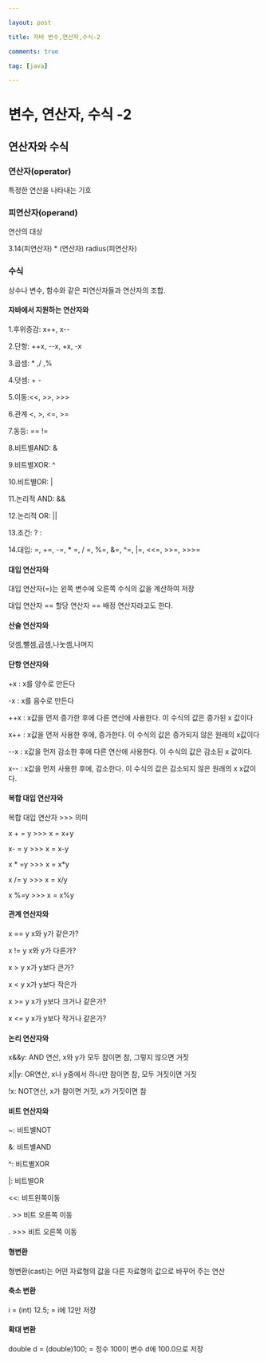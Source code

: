 ```yaml
---

layout: post

title: 자바 변수,연산자,수식-2

comments: true

tag: [java]

---
```


변수, 연산자, 수식 -2
=====================

연산자와 수식
-------------

### 연산자(operator)

특정한 연산을 나타내는 기호

### 피연산자(operand)

연산의 대상

3.14(피연산자) * (연산자) radius(피연산자)

### 수식

상수나 변수, 함수와 같은 피연산자들과 연산자의 조합.

#### 자바에서 지원하는 연산자와

1.후위증감: x++, x--

2.단항: ++x, --x, +x, -x

3.곱셈: * ,/ ,%

4.덧셈: + -

5.이동:\<<, >>, >>>

6.관계 <, >, <=, >=

7.동등: == !=

8.비트별AND: &

9.비트별XOR: ^

10.비트별OR: |

11.논리적 AND: &&

12.논리적 OR: ||

13.조건: ? :

14.대입: =, +=, -=, * =, / =, %=, &=, ^=, |=, \<<=, >>=, >>>=

#### 대입 연산자와

대입 연산자(=)는 왼쪽 변수에 오른쪽 수식의 값을 계산하여 저장

대입 연산자 == 할당 연산자 == 배정 연산자라고도 한다.

#### 산술 연산자와

덧셈,뺄셈,곱셈,나눗셈,나머지

#### 단항 연산자와

+x : x를 양수로 만든다

-x : x를 음수로 만든다

++x : x값을 먼저 증가한 후에 다른 연산에 사용한다. 이 수식의 값은 증가된 x 값이다

x++ : x값을 먼저 사용한 후에, 증가한다. 이 수식의 값은 증가되지 않은 원래의 x값이다

--x : x값을 먼저 감소한 후에 다른 연산에 사용한다. 이 수식의 값은 감소된 x 값이다.

x-- : x값을 먼저 사용한 후에, 감소한다. 이 수식의 값은 감소되지 않은 원래의 x x값이다.

#### 복합 대입 연산자와

복합 대입 연산자 >>> 의미

x + = y >>> x = x+y

x- = y >>> x = x-y

x * =y >>> x = x*y

x /= y >>> x = x/y

x %=y >>> x = x%y

#### 관계 연산자와

x == y x와 y가 같은가?

x != y x와 y가 다른가?

x > y x가 y보다 큰가?

x < y x가 y보다 작은가

x >= y x가 y보다 크거나 같은가?

x <= y x가 y보다 작거나 같은가?

#### 논리 연산자와

x&&y: AND 연산, x와 y가 모두 참이면 참, 그렇지 않으면 거짓

x||y: OR연산, x나 y중에서 하나만 참이면 참, 모두 거짓이면 거짓

!x: NOT연산, x가 참이면 거짓, x가 거짓이면 참

#### 비트 연산자와

~: 비트별NOT

&: 비트별AND

^: 비트별XOR

|: 비트별OR

\<\<: 비트왼쪽이동

. >> 비트 오른쪽 이동

. >>> 비트 오른쪽 이동

#### 형변환

형변환(cast)는 어떤 자료형의 값을 다른 자료형의 값으로 바꾸어 주는 연산

#### 축소 변환

i = (int) 12.5; = i에 12만 저장

#### 확대 변환

double d = (double)100; = 정수 100이 변수 d에 100.0으로 저장
